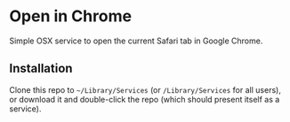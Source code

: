 Open in Chrome
==============

Simple OSⅩ service to open the current Safari tab in Google Chrome.

Installation
------------

Clone this repo to `~/Library/Services` (or `/Library/Services` for all users), or download it and double-click the repo (which should present itself as a service).
